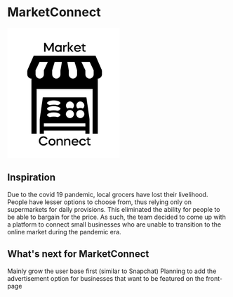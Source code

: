 # MarketConnect

![MarketConnect](https://github.com/Kishen35/Hackathon/blob/main/MarketConnect.png)

## Inspiration
Due to the covid 19 pandemic, local grocers have lost their livelihood. People have lesser options to choose from, thus relying only on supermarkets for daily provisions. This eliminated the ability for people to be able to bargain for the price. As such, the team decided to come up with a platform to connect small businesses who are unable to transition to the online market during the pandemic era.

## What's next for MarketConnect
Mainly grow the user base first (similar to Snapchat)
Planning to add the advertisement option for businesses that want to be featured on the front-page
